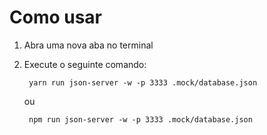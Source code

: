 # Como usar

1. Abra uma nova aba no terminal
2. Execute o seguinte comando:

   ` yarn run json-server -w -p 3333 .mock/database.json`

   ou

   ` npm run json-server -w -p 3333 .mock/database.json`
